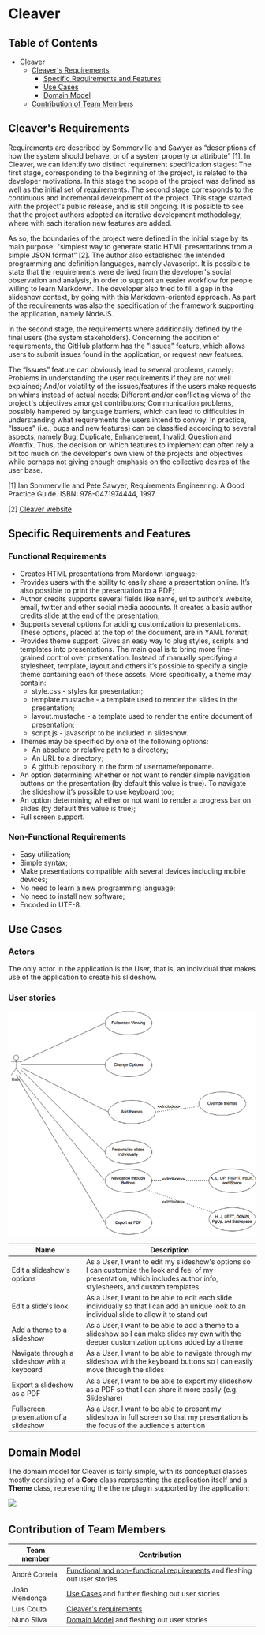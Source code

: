 # Cleaver

## Table of Contents
* [Cleaver](#cleaver)
    * [Cleaver's Requirements](#introreq)
        * [Specific Requirements and Features](#specreqandfeat)
        * [Use Cases](#usecases)
        * [Domain Model](#domainmodel)
    * [Contribution of Team Members](#contributions)

<div id='introreq'>

## Cleaver's Requirements
Requirements are described by Sommerville and Sawyer as “descriptions of how the system should behave, or of a system property or attribute” [1]. In Cleaver, we can identify two distinct requirement specification stages: The first stage, corresponding to the beginning of the project, is related to the developer motivations. In this stage the scope of the project was defined as well as the initial set of requirements. The second stage corresponds to the continuous and incremental development of the project. This stage started with the project's public release, and is still ongoing. It is possible to see that the project authors adopted an iterative development methodology, where with each iteration new features are added.

As so, the boundaries of the project were defined in the initial stage by its main purpose: "simplest way to generate static HTML presentations from a simple JSON format” [2]. The author also established the intended programming and definition languages, namely Javascript. It is possible to state that the requirements were derived from the developer's social observation and analysis, in order to support an easier workflow for people willing to learn Markdown. The developer also tried to fill a gap in the slideshow context, by going with this Markdown-oriented approach. As part of the requirements was also the specification of the framework supporting the application, namely NodeJS. 

In the second stage, the requirements where additionally defined by the final users (the system stakeholders). Concerning the addition of requirements, the GitHub platform has the "Issues" feature, which allows users to submit issues found in the application, or request new features.

The “Issues” feature can obviously lead to several problems, namely: Problems in understanding the user requirements if they are not well explained; And/or volatility of the issues/features if the users make requests on whims instead of actual needs; Different and/or conflicting views of the project's objectives amongst contributors; Communication problems, possibly hampered by language barriers,  which can lead to difficulties in understanding what requirements the users intend to convey. In practice, “Issues” (i.e., bugs and new features) can be classified according to several aspects, namely Bug, Duplicate, Enhancement, Invalid, Question and Wontfix. Thus, the decision on which features to implement can often rely a bit too much on the developer's own view of the projects and objectives while perhaps not giving enough emphasis on the collective desires of the user base.

[1] Ian Sommerville and Pete Sawyer, Requirements Engineering: A Good Practice Guide. ISBN: 978-0471974444, 1997.
 
[2] [Cleaver website](https://github.com/jdan/cleaver)


<div id='specreqandfeat'>

## Specific Requirements and Features

### Functional Requirements
* Creates HTML presentations from Mardown language;
* Provides users with the ability to easily share a presentation online. It’s also possible to print the presentation to a PDF;
* Author credits supports several fields like name, url to author’s website, email, twitter and other social media accounts. It creates a basic author credits slide at the end of the presentation;
* Supports several options for adding customization to presentations. These options, placed at the top of the document, are in YAML format;
* Provides theme support. Gives an easy way to plug styles, scripts and templates into presentations. The main goal is to bring more fine-grained control over presentation. Instead of manually specifying a stylesheet, template, layout and others it’s possible to specify a single theme containing each of these assets. More specifically, a theme may contain:
   * style.css - styles for presentation;
   * template.mustache - a template used to render the slides in the presentation;
   * layout.mustache - a template used to render the entire document of presentation;
   * script.js - javascript to be included in slideshow.
* Themes may be specified by one of the following options:
   * An absolute or relative path to a directory;
   * An URL to a directory;
   * A github repostitory in the form of username/reponame.
* An option determining whether or not want to render simple navigation buttons on the presentation (by default this value is true). To navigate the slideshow it’s possible to use keyboard too;
* An option determining whether or not want to render a progress bar on slides (by default this value is true);
* Full screen support.

### Non-Functional Requirements
* Easy utilization;
* Simple syntax;
* Make presentations compatible with several devices including mobile devices;
* No need to learn a new programming language;
* No need to install new software;
* Encoded in UTF-8.

<div id='usecases'>

## Use Cases

### Actors

The only actor in the application is the User, that is, an individual that makes use of the application to create his slideshow.

### User stories

<img src="./images/use_case_diagram.png"/>

| Name | Description |
| ---- | ----------  |
| Edit a slideshow's options | As a User, I want to edit my slideshow's options so I can customize the look and feel of my presentation, which includes author info, stylesheets, and custom templates |
| Edit a slide's look | As a User, I want to be able to edit each slide individually so that I can add an unique look to an individual slide to allow it to stand out |
| Add a theme to a slideshow | As a User, I want to be able to add a theme to a slideshow so I can make slides my own with the deeper customization options added by a theme |
| Navigate through a slideshow with a keyboard | As a User, I want to be able to navigate through my slideshow with the keyboard buttons so I can easily move through the slides |
| Export a slideshow as a PDF | As a User, I want to be able to export my slideshow as a PDF so that I can share it more easily (e.g. Slideshare) |
| Fullscreen presentation of a slideshow | As a User, I want to be able to present my slideshow in full screen so that my presentation is the focus of the audience's attention |

<div id='domainmodel'>

## Domain Model

The domain model for Cleaver is fairly simple, with its conceptual classes mostly consisting of a **Core** class representing the application itself and a **Theme** class, representing the theme plugin supported by the application:

<img src="./images/domainmodel.png" />

## Contribution of Team Members

| Team member | Contribution |
| ----------  | ------------ |
| André Correia | [Functional and non-functional requirements](#specreqandfeat) and fleshing out user stories |
| João Mendonça | [Use Cases](#usecases) and further fleshing out user stories |
| Luís Couto | [Cleaver's requirements](#introreq) | 
| Nuno Silva | [Domain Model](#domainmodel) and fleshing out user stories |